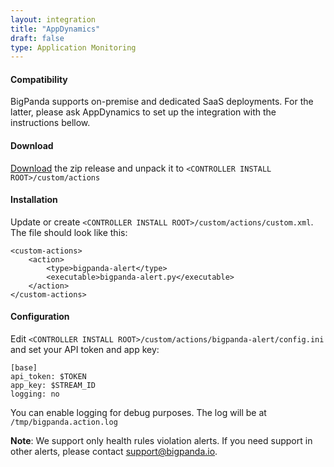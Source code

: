 ```yaml
---
layout: integration 
title: "AppDynamics"
draft: false
type: Application Monitoring
---
```


#### Compatibility

BigPanda supports on-premise and dedicated SaaS deployments. For the latter, please ask AppDynamics to set up the integration with the instructions bellow.

<!-- section-separator -->

#### Download

[Download](https://www.google.com) the zip release and unpack it to `<CONTROLLER INSTALL ROOT>/custom/actions`

<!-- section-separator -->

#### Installation

Update or create `<CONTROLLER INSTALL ROOT>/custom/actions/custom.xml`. The file should look like this:

    <custom-actions>
        <action>
            <type>bigpanda-alert</type>
            <executable>bigpanda-alert.py</executable>
        </action>
    </custom-actions>

<!-- section-separator -->

#### Configuration

Edit `<CONTROLLER INSTALL ROOT>/custom/actions/bigpanda-alert/config.ini` and set your API token and app key:

    [base]
    api_token: $TOKEN
    app_key: $STREAM_ID
    logging: no

You can enable logging for debug purposes. The log will be at `/tmp/bigpanda.action.log`

__Note__: We support only health rules violation alerts. If you need support in other alerts, please contact support@bigpanda.io.